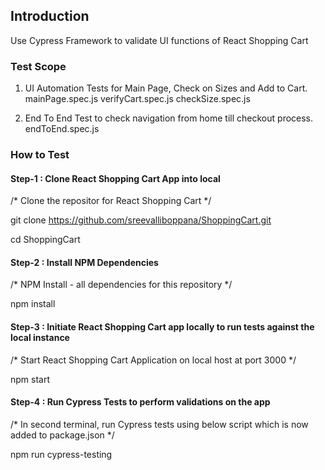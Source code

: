 ## Introduction
Use Cypress Framework to validate UI functions of React Shopping Cart

### Test Scope

1) UI Automation Tests for Main Page, Check on Sizes and Add to Cart.
      mainPage.spec.js
      verifyCart.spec.js
      checkSize.spec.js
    
2) End To End Test to check navigation from home till checkout process.
      endToEnd.spec.js

### How to Test

#### Step-1 : Clone React Shopping Cart App into local
/* Clone the repositor for React Shopping Cart */

git clone https://github.com/sreevalliboppana/ShoppingCart.git

cd ShoppingCart

#### Step-2 : Install NPM Dependencies
/* NPM Install - all dependencies for this repository */

npm install

#### Step-3 : Initiate React Shopping Cart app locally to run tests against the local instance
/* Start React Shopping Cart Application on local host at port 3000 */

npm start

#### Step-4 : Run Cypress Tests to perform validations on the app
/* In second terminal, run Cypress tests using below script which is now added to package.json */

npm run cypress-testing
